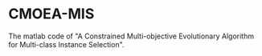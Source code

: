 # CMOEA-MIS
The matlab code of "A Constrained Multi-objective Evolutionary Algorithm for Multi-class Instance Selection".
